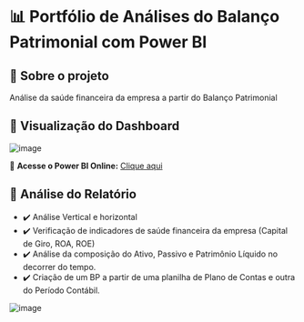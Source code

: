# 📊 Portfólio de Análises do Balanço Patrimonial com Power BI

## 📌 Sobre o projeto
Análise da saúde financeira da empresa a partir do Balanço Patrimonial

## 🔎 Visualização do Dashboard

![image](https://github.com/user-attachments/assets/a248a776-204b-423a-a89b-1b1c26492fa7)

🔗 **Acesse o Power BI Online:** [Clique aqui](https://app.powerbi.com/groups/me/reports/6f6e5619-bda4-435f-8ffb-1ece1804ac81?ctid=f310b526-e195-4805-a55e-67e28f2fefdb&pbi_source=linkShare)

## 📝 **Análise do Relatório**
- ✔️ Análise Vertical e horizontal
- ✔️ Verificação de indicadores de saúde financeira da empresa (Capital de Giro, ROA, ROE)
- ✔️ Análise da composição do Ativo, Passivo e Patrimônio Líquido no decorrer do tempo.
- ✔️ Criação de um BP a partir de uma planilha de Plano de Contas e outra do Período Contábil.

![image](https://github.com/user-attachments/assets/139f8c04-ed7d-4016-b6e5-09cd1876db27)
